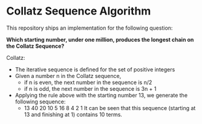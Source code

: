 # Collatz Sequence Algorithm

This repository ships an implementation for the following question:

**Which starting number, under one million, produces the longest chain on the Collatz Sequence?**

Collatz:
- The iterative sequence is defined for the set of positive integers
- Given a number n in the Collatz sequence,
  - if n is even, the next number in the sequence is n/2
  - if n is odd, the next number in the sequence is 3n + 1
- Applying the rule above with the starting number 13, we generate the following sequence:
  - 13 40 20 10 5 16 8 4 2 1 It can be seen that this sequence (starting at 13 and finishing at 1) contains 10 terms.
